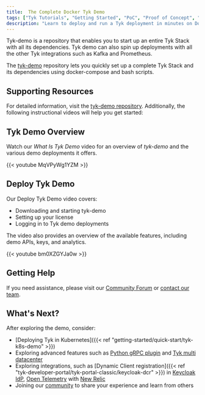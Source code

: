 ```yaml
---
title:  The Complete Docker Tyk Demo
tags: ["Tyk Tutorials", "Getting Started", "PoC", "Proof of Concept", "Tyk PoC", "docker", "Tyk demo", "Tyk quick start", "Tyk Demo Videos" ]
description: "Learn to deploy and run a Tyk deployment in minutes on Docker using our repository tyk-demo"
---
```


Tyk-demo is a repository that enables you to start up an entire Tyk Stack with 
all its dependencies. Tyk demo can also spin up deployments with all the other Tyk integrations such as Kafka and Prometheus. 

The [tyk-demo](https://github.com/TykTechnologies/tyk-demo) repository lets you quickly set up a complete Tyk Stack and 
its dependencies using docker-compose and bash scripts.
	

## Supporting Resources

For detailed information, visit the [tyk-demo repository](https://github.com/TykTechnologies/tyk-demo). Additionally, the 
following instructional videos will help you get started:


## Tyk Demo Overview

Watch our *What Is Tyk Demo* video for an overview of *tyk-demo* and the various demo deployments it offers.

{{< youtube MqVPyWg1YZM >}}


## Deploy Tyk Demo

Our Deploy Tyk Demo video covers:
- Downloading and starting tyk-demo
- Setting up your license
- Logging in to Tyk demo deployments

The video also provides an overview of the available features, including demo APIs, keys, and analytics.

{{< youtube bm0XZGYJa0w >}}


## Getting Help

If you need assistance, please visit our [Community Forum](https://community.tyk.io/) or [contact our team](https://tyk.io/about/contact/).


## What's Next?

After exploring the demo, consider:
- [Deploying Tyk in Kubernetes]({{< ref "getting-started/quick-start/tyk-k8s-demo" >}})
- Exploring advanced features such as [Python gRPC plugin](https://github.com/TykTechnologies/tyk-demo/tree/master/deployments/plugin-python-grpc) and [Tyk multi datacenter](https://github.com/TykTechnologies/tyk-demo/tree/master/deployments/mdcb)
- Exploring integrations, such as [Dynamic Client registration]({{< ref "tyk-developer-portal/tyk-portal-classic/keycloak-dcr" >}}) in [Keycloak IdP](https://github.com/TykTechnologies/tyk-demo/tree/master/deployments/keycloak-dcr), [Open Telemetry](https://github.com/TykTechnologies/tyk-demo/tree/master/deployments/otel-new-relic) with [New Relic](https://newrelic.com/)
- Joining our [community](https://community.tyk.io/) to share your experience and learn from others
